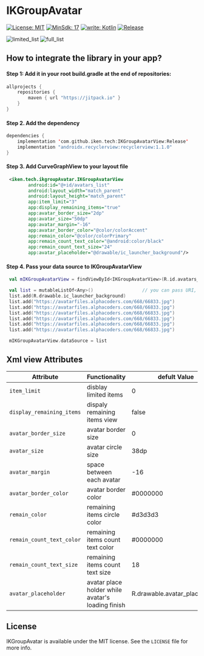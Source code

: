 # IKGroupAvatar
[![License: MIT](https://img.shields.io/badge/License-MIT-yellow.svg)](https://opensource.org/licenses/MIT) [![MinSdk: 17](https://img.shields.io/badge/minSdk-17-green.svg)](https://developer.android.com/about/versions/android-4.0) [![write: Kotlin](https://img.shields.io/badge/write-Kotlin-orange.svg)](https://kotlinlang.org/) [![Release](https://jitpack.io/v/iken-tech/IKGroupAvatar.svg)](https://jitpack.io/#iken-tech/IKGroupAvatar)

![limited_list](https://raw.github.com/iken-tech/IKGroupAvatar/master/limited_list.png)
![full_list](https://raw.github.com/iken-tech/IKGroupAvatar/master/full_list.png)

## How to integrate the library in your app?
#### Step 1: Add it in your root build.gradle at the end of repositories:

```kotlin
allprojects {
    repositories {
        maven { url "https://jitpack.io" }
    }
}
```
#### Step 2. Add the dependency
```kotlin
dependencies {
    implementation 'com.github.iken.tech:IKGroupAvatarView:Release'
    implementation "androidx.recyclerview:recyclerview:1.1.0"
}
```
#### Step 3. Add CurveGraphView to your layout file
```xml
 <iken.tech.ikgroupAvatar.IKGroupAvatarView
        android:id="@+id/avatars_list"
        android:layout_width="match_parent"
        android:layout_height="match_parent"
        app:item_limit="3"
        app:display_remaining_items="true"
        app:avatar_border_size="2dp"
        app:avatar_size="50dp"
        app:avatar_margin="-16"
        app:avatar_border_color="@color/colorAccent"
        app:remain_color="@color/colorPrimary"
        app:remain_count_text_color="@android:color/black"
        app:remain_count_text_size="24"
        app:avatar_placeholder="@drawable/ic_launcher_background"/>
```
#### Step 4. Pass your data source to IKGroupAvatarView
```kotlin
 val mIKGroupAvatarView = findViewById<IKGroupAvatarView>(R.id.avatars_list)

 val list = mutableListOf<Any>()                  // you can pass URI, URL, Drawable
 list.add(R.drawable.ic_launcher_background)
 list.add("https://avatarfiles.alphacoders.com/668/66833.jpg")
 list.add("https://avatarfiles.alphacoders.com/668/66833.jpg")
 list.add("https://avatarfiles.alphacoders.com/668/66833.jpg")
 list.add("https://avatarfiles.alphacoders.com/668/66833.jpg")
 list.add("https://avatarfiles.alphacoders.com/668/66833.jpg")
 list.add("https://avatarfiles.alphacoders.com/668/66833.jpg")

 mIKGroupAvatarView.dataSource = list
```

## Xml view Attributes
| Attribute  | Functionality | defult Value |
| ------------- | ------------- | ------------- |
| `item_limit`  | disblay limited items | 0 |
| `display_remaining_items`  | dispaly remaining items view | false |
| `avatar_border_size`  | avatar border size | 0 |
| `avatar_size`  | avatar circle size | 38dp |
| `avatar_margin`  | space between each avatar | -16 |
| `avatar_border_color`  | avatar border color | #0000000 |
| `remain_color`  | remaining items circle color | #d3d3d3 |
| `remain_count_text_color`  | remaining items count text color | #0000000 |
| `remain_count_text_size`  | remaining items count text size | 18 |
| `avatar_placeholder`  | avatar place holder while avatar's loading finish | R.drawable.avatar_placeholder |

License
-------
IKGroupAvatar is available under the MIT license. See the `LICENSE` file for more info.
